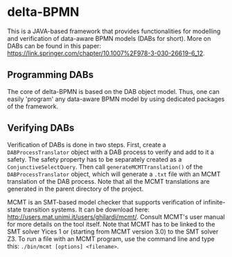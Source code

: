 # delta-BPMN

This is a JAVA-based framework that provides functionalities for modelling and verification of data-aware BPMN models (DABs for short). More on DABs can be found in this paper: https://link.springer.com/chapter/10.1007%2F978-3-030-26619-6_12. 

## Programming DABs
The core of delta-BPMN is based on the DAB object model. Thus, one can easily 'program' any data-aware BPMN model by using dedicated packages of the framework. 

## Verifying DABs
Verification of DABs is done in two steps. First, create a `DABProcessTranslator` object with a DAB process to verify and add to it a safety. The safety property has to be separately created as a `ConjunctiveSelectQuery`. Then call `generateMCMTTranslation()` of the `DABProcessTranslator` object, which will generate a `.txt` file with an MCMT translation of the DAB process. Note that all the MCMT translations are generated in the parent directory of the project.

MCMT is an SMT-based model checker that supports verification of infinite-state transition systems. It can be download here: http://users.mat.unimi.it/users/ghilardi/mcmt/. Consult MCMT's user manual for more details on the tool itself. Note that MCMT has to be linked to the SMT solver Yices 1 or (starting from MCMT version 3.0) to the SMT solver Z3. To run a file with an MCMT program, use the command line and type this: `./bin/mcmt [options] <filename>`.
